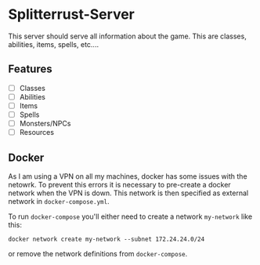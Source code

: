 # Splitterrust-Server

This server should serve all information about the game. This are classes,
abilities, items, spells, etc....

## Features

- [ ] Classes
- [ ] Abilities
- [ ] Items
- [ ] Spells
- [ ] Monsters/NPCs
- [ ] Resources

## Docker
As I am using a VPN on all my machines, docker has some issues with the
netowrk. To prevent this errors it is necessary to pre-create a docker network
when the VPN is down. This network is then specified as external network in
`docker-compose.yml`.

To run `docker-compose` you'll either need to create a network `my-network`
like this:

```
docker network create my-network --subnet 172.24.24.0/24
```

or remove the network definitions from `docker-compose`.
